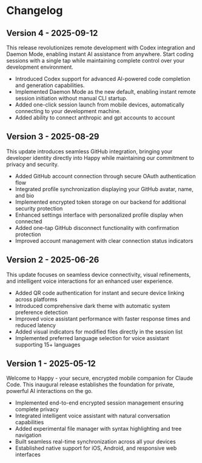 # Changelog

## Version 4 - 2025-09-12

This release revolutionizes remote development with Codex integration and Daemon Mode, enabling instant AI assistance from anywhere. Start coding sessions with a single tap while maintaining complete control over your development environment.

- Introduced Codex support for advanced AI-powered code completion and generation capabilities.
- Implemented Daemon Mode as the new default, enabling instant remote session initiation without manual CLI startup.
- Added one-click session launch from mobile devices, automatically connecting to your development machine.
- Added ability to connect anthropic and gpt accounts to account

## Version 3 - 2025-08-29

This update introduces seamless GitHub integration, bringing your developer identity directly into Happy while maintaining our commitment to privacy and security.

- Added GitHub account connection through secure OAuth authentication flow
- Integrated profile synchronization displaying your GitHub avatar, name, and bio
- Implemented encrypted token storage on our backend for additional security protection
- Enhanced settings interface with personalized profile display when connected
- Added one-tap GitHub disconnect functionality with confirmation protection
- Improved account management with clear connection status indicators

## Version 2 - 2025-06-26

This update focuses on seamless device connectivity, visual refinements, and intelligent voice interactions for an enhanced user experience.

- Added QR code authentication for instant and secure device linking across platforms
- Introduced comprehensive dark theme with automatic system preference detection
- Improved voice assistant performance with faster response times and reduced latency
- Added visual indicators for modified files directly in the session list
- Implemented preferred language selection for voice assistant supporting 15+ languages

## Version 1 - 2025-05-12

Welcome to Happy - your secure, encrypted mobile companion for Claude Code. This inaugural release establishes the foundation for private, powerful AI interactions on the go.

- Implemented end-to-end encrypted session management ensuring complete privacy
- Integrated intelligent voice assistant with natural conversation capabilities
- Added experimental file manager with syntax highlighting and tree navigation
- Built seamless real-time synchronization across all your devices
- Established native support for iOS, Android, and responsive web interfaces